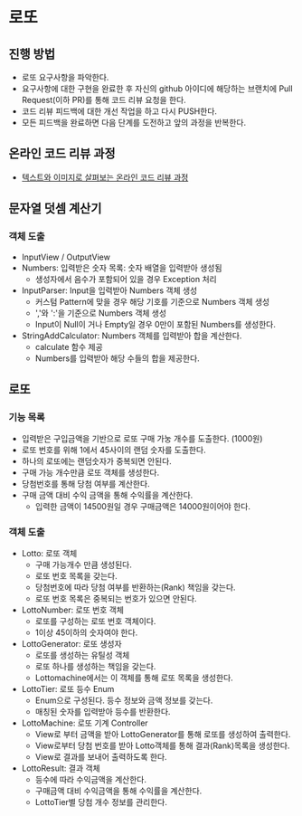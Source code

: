 # 로또
## 진행 방법
* 로또 요구사항을 파악한다.
* 요구사항에 대한 구현을 완료한 후 자신의 github 아이디에 해당하는 브랜치에 Pull Request(이하 PR)를 통해 코드 리뷰 요청을 한다.
* 코드 리뷰 피드백에 대한 개선 작업을 하고 다시 PUSH한다.
* 모든 피드백을 완료하면 다음 단계를 도전하고 앞의 과정을 반복한다.

## 온라인 코드 리뷰 과정
* [텍스트와 이미지로 살펴보는 온라인 코드 리뷰 과정](https://github.com/next-step/nextstep-docs/tree/master/codereview)

## 문자열 덧셈 계산기

### 객체 도출  

* InputView / OutputView  
* Numbers: 입력받은 숫자 목록: 숫자 배열을 입력받아 생성됨
  * 생성자에서 음수가 포함되어 있을 경우 Exception 처리
* InputParser: Input을 입력받아 Numbers 객체 생성    
  * 커스텀 Pattern에 맞을 경우 해당 기호를 기준으로 Numbers 객체 생성  
  * ','와 ':'을 기준으로 Numbers 객체 생성
  * Input이 Null이 거나 Empty일 경우 0만이 포함된 Numbers를 생성한다.
* StringAddCalculator: Numbers 객체를 입력받아 합을 계산한다.
    * calculate 함수 제공  
    * Numbers를 입력받아 해당 수들의 합을 제공한다.  
  
## 로또  

### 기능 목록  
* 입력받은 구입금액을 기반으로 로또 구매 가눙 개수를 도출한다. (1000원)  
* 로또 번호를 위해 1에서 45사이의 랜덤 숫자를 도출한다.
* 하나의 로또에는 랜덤숫자가 중복되면 안된다.    
* 구매 가능 개수만큼 로또 객체를 생성한다.  
* 당첨번호를 통해 당첨 여부를 계산한다.  
* 구매 금액 대비 수익 금액을 통해 수익률을 계산한다. 
  * 입력한 금액이 14500원일 경우 구매금액은 14000원이어야 한다.  
  
### 객체 도출  

* Lotto: 로또 객체  
  * 구매 가능개수 만큼 생성된다.  
  * 로또 번호 목록을 갖는다.  
  * 당첨번호에 따라 당첨 여부를 반환하는(Rank) 책임을 갖는다.
  * 로또 번호 목록은 중복되는 번호가 있으면 안된다.
* LottoNumber: 로또 번호 객체  
  * 로또를 구성하는 로또 번호 객체이다.  
  * 1이상 45이하의 숫자여야 한다.  
* LottoGenerator: 로또 생성자  
  * 로또를 생성하는 유틸성 객체  
  * 로또 하나를 생성하는 책임을 갖는다.
  * Lottomachine에서는 이 객체를 통해 로또 목록을 생성한다.  
* LottoTier: 로또 등수 Enum
  * Enum으로 구성된다. 등수 정보와 금액 정보를 갖는다.  
  * 매칭된 숫자를 입력받아 등수를 반환한다.
* LottoMachine: 로또 기계 Controller  
  * View로 부터 금액을 받아 LottoGenerator를 통해 로또를 생성하여 출력한다.  
  * View로부터 당첨 번호를 받아 Lotto객체를 통해 결과(Rank)목록을 생성한다.
  * View로 결과를 보내어 출력하도록 한다.
* LottoResult: 결과 객체  
  * 등수에 따라 수익금액을 계산한다.  
  * 구매금액 대비 수익금액을 통해 수익률을 계산한다.  
  * LottoTier별 당첨 개수 정보를 관리한다.

